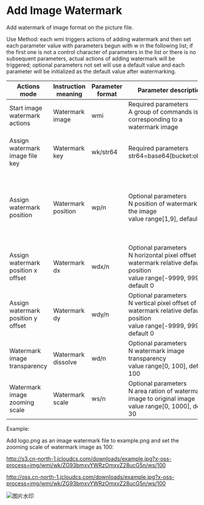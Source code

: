 # Add Image Watermark

Add watermark of image format on the picture file.

Use Method: each wmi triggers actions of adding watermark and then set each parameter value with parameters begun with w in the following list; if the first one is not a control character of parameters in the list or there is no subsequent parameters, actual actions of adding watermark will be triggered; optional parameters not set will use a default value and each parameter will be initialized as the default value after watermarking.

|Actions mode|Instruction meaning|Parameter format|Parameter description|Result description|
|-|-|-|-|-|
|Start image watermark actions|Watermark image|wmi|Required parameters<br>A group of commands is corresponding to a watermark image|Start to add one watermark image action processing|
|Assign watermark image file key|Watermark key|wk/str64|Required parameters<br>str64=base64(bucket:object)|Watermark image local key; read watermark image uploaded to public cloud|
|Assign watermark position|Watermark position|wp/n|Optional parameters<br>N position of watermark in the image<br>value range[1,9], default 1|Position correspondence, range in turn by row from top left corner to bottom right corner<br>1 2 3<br>4 5 6<br>7 8 9|
|Assign watermark position x offset|Watermark<br>dx|wdx/n|Optional parameters<br>N horizontal pixel offset of watermark relative default position<br>value range[-9999, 9999], default 0|Watermark horizontal pixel offset relative to default position is till image boundary|
|Assign watermark position y offset|Watermark<br>dy|wdy/n|Optional parameters<br>N vertical pixel offset of watermark relative default position<br>value range[-9999, 9999], default 0|Watermark vertical pixel offset relative to default position is till image boundary|
|Watermark image transparency|Watermark<br>dissolve|wd/n|Optional parameters<br>N watermark image transparency<br>value range[0, 100], default 100|0 is fully transparent watermark, meaning no watermark|
|Watermark image zooming scale|Watermark<br>scale|ws/n|Optional parameters<br>N area ration of watermark image to original image<br>value range[0, 1000], default 30|Area ration of watermark image to original image (0.X%)|

Example:

Add logo.png as an image watermark file to example.png and set the zooming scale of watermark image as 100:

http://s3.cn-north-1.jcloudcs.com/downloads/example.jpg?x-oss-process=img/wmi/wk/ZG93bmxvYWRzOmxvZ28ucG5n/ws/100

http://oss.cn-north-1.jcloudcs.com/downloads/example.jpg?x-oss-process=img/wmi/wk/ZG93bmxvYWRzOmxvZ28ucG5n/ws/100

![图片水印](../../../../../image/Object-Storage-Service/OSS-062.jpg)
